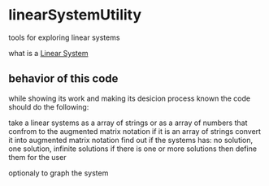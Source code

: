 # linearSystemUtility
tools for exploring linear systems

what is a [Linear System](https://en.wikipedia.org/wiki/Linear_system "Linear System")

## behavior of this code

while showing its work and making its desicion process known the code should do the following:

take a linear systems as a array of strings or as a array of numbers that confrom to the augmented matrix notation
if it is an array of strings convert it into augmented matrix notation
find out if the systems has: no solution, one solution, infinite solutions
if there is one or more solutions then define them for the user

optionaly to graph the system
